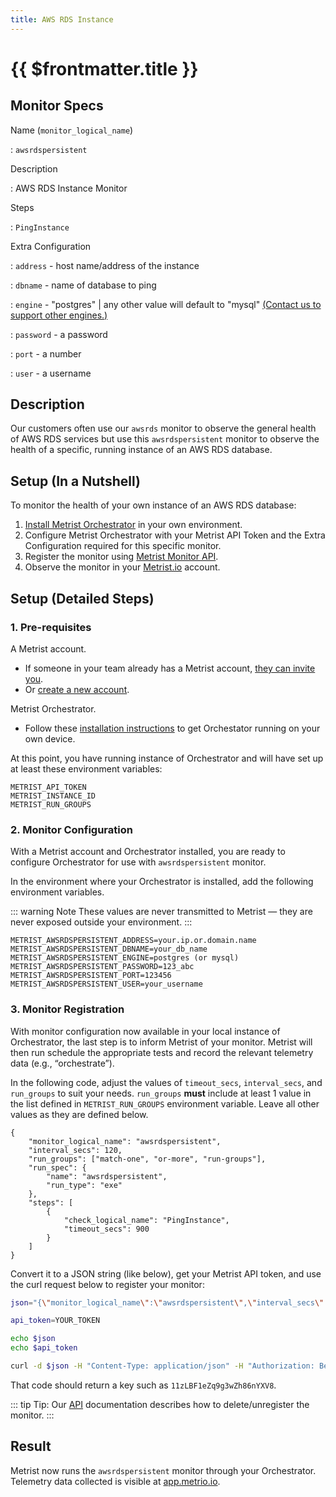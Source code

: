 ```yaml
---
title: AWS RDS Instance
---
```


# {{ $frontmatter.title }}

## Monitor Specs

Name (`monitor_logical_name`)

: `awsrdspersistent`

Description

: AWS RDS Instance Monitor

Steps

: `PingInstance`

Extra Configuration

: `address` - host name/address of the instance

: `dbname` - name of database to ping

: `engine` - "postgres" | any other value will default to "mysql" [(Contact us to support other engines.)](https://etrist.io/contact/)

: `password` - a password

: `port` - a number

: `user` - a username

## Description

Our customers often use our `awsrds` monitor to observe the general health of AWS RDS services but use this `awsrdspersistent` monitor to observe the health of a specific, running instance of an AWS RDS database.

## Setup (In a Nutshell)

To monitor the health of your own instance of an AWS RDS database:

1. [Install Metrist Orchestrator](/guides/orchestrator-installation) in your own environment.
1. Configure Metrist Orchestrator with your Metrist API Token and the Extra Configuration required for this specific monitor.
1. Register the monitor using [Metrist Monitor API](/tools/api).
1. Observe the monitor in your [Metrist.io](https://app.metrist.io/) account.

## Setup (Detailed Steps)

### 1. Pre-requisites

A Metrist account.
- If someone in your team already has a Metrist account, [they can invite you](/guides/web-app-invites).
- Or [create a new account](https://app.metrist.io/login/signup).

Metrist Orchestrator.
- Follow these [installation instructions](/guides/orchestrator-installation) to get Orchestator running on your own device.

At this point, you have running instance of Orchestrator and will have set up at least these environment variables:

```
METRIST_API_TOKEN
METRIST_INSTANCE_ID
METRIST_RUN_GROUPS
```

### 2. Monitor Configuration

With a Metrist account and Orchestrator installed, you are ready to configure Orchestrator for use with `awsrdspersistent` monitor.

In the environment where your Orchestrator is installed, add the following environment variables.

::: warning Note
These values are never transmitted to Metrist — they are never exposed outside your environment.
:::

```
METRIST_AWSRDSPERSISTENT_ADDRESS=your.ip.or.domain.name
METRIST_AWSRDSPERSISTENT_DBNAME=your_db_name
METRIST_AWSRDSPERSISTENT_ENGINE=postgres (or mysql)
METRIST_AWSRDSPERSISTENT_PASSWORD=123_abc
METRIST_AWSRDSPERSISTENT_PORT=123456
METRIST_AWSRDSPERSISTENT_USER=your_username
```

<!-- (You can start running Orchestrator now?) -->

### 3. Monitor Registration

With monitor configuration now available in your local instance of Orchestrator, the last step is to inform Metrist of your monitor. Metrist will then run schedule the appropriate tests and record the relevant telemetry data (e.g., “orchestrate”).

In the following code, adjust the values of `timeout_secs`, `interval_secs`, and `run_groups` to suit your needs. `run_groups` **must** include at least 1 value in the list defined in `METRIST_RUN_GROUPS` environment variable. Leave all other values as they are defined below.

```json{3-4,12}
{
	"monitor_logical_name": "awsrdspersistent",
	"interval_secs": 120,
	"run_groups": ["match-one", "or-more", "run-groups"],
	"run_spec": {
		"name": "awsrdspersistent",
		"run_type": "exe"
	},
	"steps": [
		{
			"check_logical_name": "PingInstance",
			"timeout_secs": 900
		}
	]
}
```

Convert it to a JSON string (like below), get your Metrist API token, and use the curl request below to register your monitor:

```sh
json="{\"monitor_logical_name\":\"awsrdspersistent\",\"interval_secs\":120,\"run_groups\":[\"match-one\",\"or-more\",\"run-groups\"],\"run_spec\":{\"name\":\"awsrdspersistent\",\"run_type\":\"exe\"},\"steps\":[{\"check_logical_name\":\"PingInstance\",\"timeout_secs\":900}]}"

api_token=YOUR_TOKEN

echo $json
echo $api_token

curl -d $json -H "Content-Type: application/json" -H "Authorization: Bearer $api_token" 'https://app.metrist.io/api/v0/monitor-config'

```

That code should return a key such as `11zLBF1eZq9g3wZh86nYXV8`.

::: tip
Tip: Our [API](/tools/api) documentation describes how to delete/unregister the monitor.
:::


## Result

Metrist now runs the `awsrdspersistent` monitor through your Orchestrator. Telemetry data collected is visible at [app.metrio.io](//app.metrist.io).
